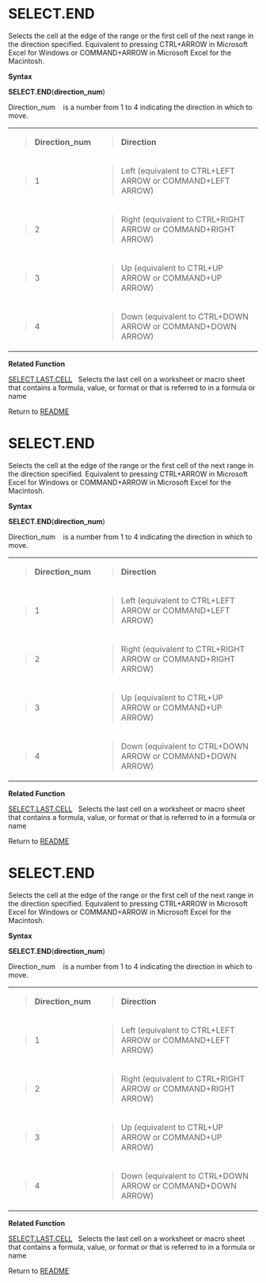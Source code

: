 # SELECT.END

Selects the cell at the edge of the range or the first cell of the next
range in the direction specified. Equivalent to pressing CTRL+ARROW in
Microsoft Excel for Windows or COMMAND+ARROW in Microsoft Excel for the
Macintosh.

**Syntax**

**SELECT.END**(**direction\_num**)

Direction\_num&nbsp;&nbsp;&nbsp;&nbsp;is a number from 1 to 4 indicating
the direction in which to move.

<table>
<tbody>
<tr class="odd">
<td><blockquote>
<p><strong>Direction_num</strong></p>
</blockquote></td>
<td><blockquote>
<p><strong>Direction</strong></p>
</blockquote></td>
</tr>
<tr class="even">
<td><blockquote>
<p>1</p>
</blockquote></td>
<td><blockquote>
<p>Left (equivalent to CTRL+LEFT ARROW or COMMAND+LEFT ARROW)</p>
</blockquote></td>
</tr>
<tr class="odd">
<td><blockquote>
<p>2</p>
</blockquote></td>
<td><blockquote>
<p>Right (equivalent to CTRL+RIGHT ARROW or COMMAND+RIGHT ARROW)</p>
</blockquote></td>
</tr>
<tr class="even">
<td><blockquote>
<p>3</p>
</blockquote></td>
<td><blockquote>
<p>Up (equivalent to CTRL+UP ARROW or COMMAND+UP ARROW)</p>
</blockquote></td>
</tr>
<tr class="odd">
<td><blockquote>
<p>4</p>
</blockquote></td>
<td><blockquote>
<p>Down (equivalent to CTRL+DOWN ARROW or COMMAND+DOWN ARROW)</p>
</blockquote></td>
</tr>
</tbody>
</table>

**Related Function**

[SELECT.LAST.CELL](SELECT.LAST.CELL.md)&nbsp;&nbsp;&nbsp;Selects the last cell on a worksheet
or macro sheet that contains a formula, value, or format or that is
referred to in a formula or name



Return to [README](README.md#S)

# SELECT.END

Selects the cell at the edge of the range or the first cell of the next
range in the direction specified. Equivalent to pressing CTRL+ARROW in
Microsoft Excel for Windows or COMMAND+ARROW in Microsoft Excel for the
Macintosh.

**Syntax**

**SELECT.END**(**direction\_num**)

Direction\_num&nbsp;&nbsp;&nbsp;&nbsp;is a number from 1 to 4 indicating
the direction in which to move.

<table>
<tbody>
<tr class="odd">
<td><blockquote>
<p><strong>Direction_num</strong></p>
</blockquote></td>
<td><blockquote>
<p><strong>Direction</strong></p>
</blockquote></td>
</tr>
<tr class="even">
<td><blockquote>
<p>1</p>
</blockquote></td>
<td><blockquote>
<p>Left (equivalent to CTRL+LEFT ARROW or COMMAND+LEFT ARROW)</p>
</blockquote></td>
</tr>
<tr class="odd">
<td><blockquote>
<p>2</p>
</blockquote></td>
<td><blockquote>
<p>Right (equivalent to CTRL+RIGHT ARROW or COMMAND+RIGHT ARROW)</p>
</blockquote></td>
</tr>
<tr class="even">
<td><blockquote>
<p>3</p>
</blockquote></td>
<td><blockquote>
<p>Up (equivalent to CTRL+UP ARROW or COMMAND+UP ARROW)</p>
</blockquote></td>
</tr>
<tr class="odd">
<td><blockquote>
<p>4</p>
</blockquote></td>
<td><blockquote>
<p>Down (equivalent to CTRL+DOWN ARROW or COMMAND+DOWN ARROW)</p>
</blockquote></td>
</tr>
</tbody>
</table>

**Related Function**

[SELECT.LAST.CELL](SELECT.LAST.CELL.md)&nbsp;&nbsp;&nbsp;Selects the last cell on a worksheet
or macro sheet that contains a formula, value, or format or that is
referred to in a formula or name



Return to [README](README.md#S)

# SELECT.END

Selects the cell at the edge of the range or the first cell of the next
range in the direction specified. Equivalent to pressing CTRL+ARROW in
Microsoft Excel for Windows or COMMAND+ARROW in Microsoft Excel for the
Macintosh.

**Syntax**

**SELECT.END**(**direction\_num**)

Direction\_num&nbsp;&nbsp;&nbsp;&nbsp;is a number from 1 to 4 indicating
the direction in which to move.

<table>
<tbody>
<tr class="odd">
<td><blockquote>
<p><strong>Direction_num</strong></p>
</blockquote></td>
<td><blockquote>
<p><strong>Direction</strong></p>
</blockquote></td>
</tr>
<tr class="even">
<td><blockquote>
<p>1</p>
</blockquote></td>
<td><blockquote>
<p>Left (equivalent to CTRL+LEFT ARROW or COMMAND+LEFT ARROW)</p>
</blockquote></td>
</tr>
<tr class="odd">
<td><blockquote>
<p>2</p>
</blockquote></td>
<td><blockquote>
<p>Right (equivalent to CTRL+RIGHT ARROW or COMMAND+RIGHT ARROW)</p>
</blockquote></td>
</tr>
<tr class="even">
<td><blockquote>
<p>3</p>
</blockquote></td>
<td><blockquote>
<p>Up (equivalent to CTRL+UP ARROW or COMMAND+UP ARROW)</p>
</blockquote></td>
</tr>
<tr class="odd">
<td><blockquote>
<p>4</p>
</blockquote></td>
<td><blockquote>
<p>Down (equivalent to CTRL+DOWN ARROW or COMMAND+DOWN ARROW)</p>
</blockquote></td>
</tr>
</tbody>
</table>

**Related Function**

[SELECT.LAST.CELL](SELECT.LAST.CELL.md)&nbsp;&nbsp;&nbsp;Selects the last cell on a worksheet
or macro sheet that contains a formula, value, or format or that is
referred to in a formula or name



Return to [README](README.md#S)


